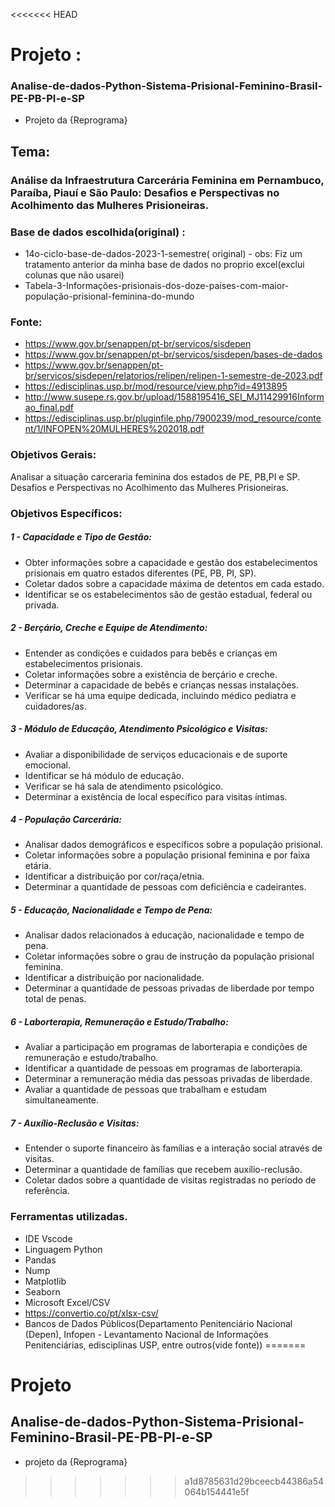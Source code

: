 <<<<<<< HEAD
# Projeto : 
### Analise-de-dados-Python-Sistema-Prisional-Feminino-Brasil-PE-PB-PI-e-SP 
- Projeto da {Reprograma}


## Tema: 
### Análise da Infraestrutura Carcerária Feminina em Pernambuco, Paraíba, Piauí e São Paulo: Desafios e Perspectivas no Acolhimento das Mulheres Prisioneiras.



### Base de dados escolhida(original) : 
- 14o-ciclo-base-de-dados-2023-1-semestre( original) - obs: Fiz um tratamento anterior da minha base de dados no proprio excel(exclui colunas que não usarei)
- Tabela-3-Informações-prisionais-dos-doze-países-com-maior-população-prisional-feminina-do-mundo
  
### Fonte: 
- https://www.gov.br/senappen/pt-br/servicos/sisdepen 
- https://www.gov.br/senappen/pt-br/servicos/sisdepen/bases-de-dados
- https://www.gov.br/senappen/pt-br/servicos/sisdepen/relatorios/relipen/relipen-1-semestre-de-2023.pdf
- https://edisciplinas.usp.br/mod/resource/view.php?id=4913895
- http://www.susepe.rs.gov.br/upload/1588195416_SEI_MJ11429916Informao_final.pdf
- https://edisciplinas.usp.br/pluginfile.php/7900239/mod_resource/content/1/INFOPEN%20MULHERES%202018.pdf
  
### Objetivos Gerais: 
Analisar a situação carceraria feminina dos estados de PE, PB,PI e SP.  Desafios e Perspectivas no Acolhimento das Mulheres Prisioneiras.

### Objetivos Específicos:

##### 1 - Capacidade e Tipo de Gestão:
- Obter informações sobre a capacidade e gestão dos estabelecimentos prisionais em quatro estados diferentes (PE, PB, PI, SP).
- Coletar dados sobre a capacidade máxima de detentos em cada estado.
- Identificar se os estabelecimentos são de gestão estadual, federal ou privada.

##### 2 - Berçário, Creche e Equipe de Atendimento:
- Entender as condições e cuidados para bebês e crianças em estabelecimentos prisionais.
- Coletar informações sobre a existência de berçário e creche.
- Determinar a capacidade de bebês e crianças nessas instalações.
- Verificar se há uma equipe dedicada, incluindo médico pediatra e cuidadores/as.

##### 3 - Módulo de Educação, Atendimento Psicológico e Visitas:
- Avaliar a disponibilidade de serviços educacionais e de suporte emocional.
- Identificar se há módulo de educação.
- Verificar se há sala de atendimento psicológico.
- Determinar a existência de local específico para visitas íntimas.

##### 4 - População Carcerária:
- Analisar dados demográficos e específicos sobre a população prisional.
- Coletar informações sobre a população prisional feminina e por faixa etária.
- Identificar a distribuição por cor/raça/etnia.
- Determinar a quantidade de pessoas com deficiência e cadeirantes.

##### 5 - Educação, Nacionalidade e Tempo de Pena:
- Analisar dados relacionados à educação, nacionalidade e tempo de pena.
- Coletar informações sobre o grau de instrução da população prisional feminina.
- Identificar a distribuição por nacionalidade.
- Determinar a quantidade de pessoas privadas de liberdade por tempo total de penas.

##### 6 - Laborterapia, Remuneração e Estudo/Trabalho:
- Avaliar a participação em programas de laborterapia e condições de remuneração e estudo/trabalho.
- Identificar a quantidade de pessoas em programas de laborterapia.
- Determinar a remuneração média das pessoas privadas de liberdade.
- Avaliar a quantidade de pessoas que trabalham e estudam simultaneamente.

##### 7 - Auxílio-Reclusão e Visitas:
- Entender o suporte financeiro às famílias e a interação social através de visitas.
- Determinar a quantidade de famílias que recebem auxílio-reclusão.
- Coletar dados sobre a quantidade de visitas registradas no período de referência.
  
### Ferramentas utilizadas.
- IDE Vscode
- Linguagem Python
- Pandas
- Nump 
- Matplotlib
- Seaborn
- Microsoft Excel/CSV
- https://convertio.co/pt/xlsx-csv/
- Bancos de Dados Públicos(Departamento Penitenciário Nacional (Depen), Infopen - Levantamento Nacional de Informações Penitenciárias, edisciplinas USP, entre outros(vide fonte))
=======
# Projeto
## Analise-de-dados-Python-Sistema-Prisional-Feminino-Brasil-PE-PB-PI-e-SP
- projeto da {Reprograma}
>>>>>>> a1d8785631d29bceecb44386a54064b154441e5f
